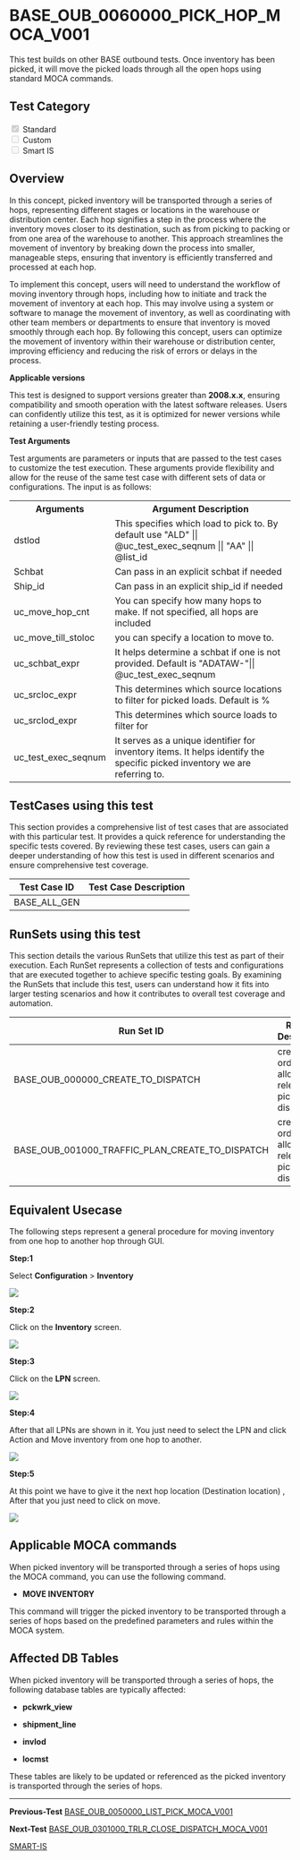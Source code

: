 # **BASE_OUB_0060000_PICK_HOP_MOCA_V001**


<!-- SMART_DOC_GEN_TEST_DESCR - Start -->
This test builds on other BASE outbound tests.  Once inventory has been picked, it will move the picked loads through all the open hops using standard MOCA commands.
<!-- SMART_DOC_GEN_TEST_DESCR - End -->

## **Test Category**

<input type="checkbox" checked disabled> Standard
<br>
<input type="checkbox" disabled> Custom
<br>
<input type="checkbox" disabled> Smart IS


## **Overview**

In this concept, picked inventory will be transported through a series
of hops, representing different stages or locations in the warehouse or
distribution center. Each hop signifies a step in the process where the
inventory moves closer to its destination, such as from picking to
packing or from one area of the warehouse to another. This approach
streamlines the movement of inventory by breaking down the process into
smaller, manageable steps, ensuring that inventory is efficiently
transferred and processed at each hop.

To implement this concept, users will need to understand the workflow of
moving inventory through hops, including how to initiate and track the
movement of inventory at each hop. This may involve using a system or
software to manage the movement of inventory, as well as coordinating
with other team members or departments to ensure that inventory is moved
smoothly through each hop. By following this concept, users can optimize
the movement of inventory within their warehouse or distribution center,
improving efficiency and reducing the risk of errors or delays in the
process.

**Applicable versions**

This test is designed to support versions greater than **2008.x.x**,
ensuring compatibility and smooth operation with the latest software
releases. Users can confidently utilize this test, as it is optimized
for newer versions while retaining a user-friendly testing process.

**Test Arguments**

Test arguments are parameters or inputs that are passed to the test
cases to customize the test execution. These arguments provide
flexibility and allow for the reuse of the same test case with different
sets of data or configurations. The input is as follows:


<!-- SMART_DOC_GEN_TEST_ARG - Start -->
<table>
<tr><th>Arguments</th><th>Argument Description</th></tr>
<tr><td>dstlod</td><td>This specifies which load to pick to. By default use "ALD" || @uc_test_exec_seqnum || "AA" || @list_id</td></tr>
<tr><td>Schbat</td><td>Can pass in an explicit schbat if needed</td></tr>
<tr><td>Ship_id</td><td>Can pass in an explicit ship_id if needed</td></tr>
<tr><td>uc_move_hop_cnt</td><td>You can specify how many hops to make. If not specified, all hops are included</td></tr>
<tr><td>uc_move_till_stoloc</td><td>you can specify a location to move to.</td></tr>
<tr><td>uc_schbat_expr</td><td>It helps determine a schbat if one is not provided. Default is "ADATAW-"|| @uc_test_exec_seqnum</td></tr>
<tr><td>uc_srcloc_expr</td><td>This determines which source locations to filter for picked loads. Default is %</td></tr>
<tr><td>uc_srclod_expr</td><td>This determines which source loads to filter for</td></tr>
<tr><td>uc_test_exec_seqnum</td><td>It serves as a unique identifier for inventory items. It helps identify the specific picked inventory we are referring to.</td></tr>
</table>
<!-- SMART_DOC_GEN_TEST_ARG - End -->

## **TestCases using this test**

This section provides a comprehensive list of test cases that are associated with this particular test. It provides a quick reference for understanding the specific tests covered. By reviewing these test cases, users can gain a deeper understanding of how this test is used in different scenarios and ensure comprehensive test coverage.


<!-- SMART_DOC_GEN_TEST_CASE_USING_THIS - Start -->
| Test Case ID | Test Case Description |
| ------------ | --------------------- |
| BASE_ALL_GEN |  |

<!-- SMART_DOC_GEN_TEST_CASE_USING_THIS - End -->

## **RunSets using this test**

This section details the various RunSets that utilize this test as part of their execution. Each RunSet represents a collection of tests and configurations that are executed together to achieve specific testing goals. By examining the RunSets that include this test, users can understand how it fits into larger testing scenarios and how it contributes to overall test coverage and automation.


<!-- SMART_DOC_GEN_RUN_SET_USING_THIS - Start -->
| Run Set ID | Run Set Description |
| ---------- | ------------------- |
| BASE_OUB_000000_CREATE_TO_DISPATCH | create order, plan, allocate, release, pick, dispatch |
| BASE_OUB_001000_TRAFFIC_PLAN_CREATE_TO_DISPATCH | create order, plan, allocate, release, pick, dispatch |

<!-- SMART_DOC_GEN_RUN_SET_USING_THIS - End -->

## **Equivalent Usecase**

The following steps represent a general procedure for moving inventory
from one hop to another hop through GUI.

**Step:1**

Select **Configuration** > **Inventory**

![](BASE_OUB_0060000_PICK_HOP_MOCA_V001/image1.png)


**Step:2**

Click on the **Inventory** screen.

![](BASE_OUB_0060000_PICK_HOP_MOCA_V001/image2.png)


**Step:3**

Click on the **LPN** screen.

![](BASE_OUB_0060000_PICK_HOP_MOCA_V001/image3.png)

**Step:4**

After that all LPNs are shown in it. You just need to select the LPN and
click Action and Move inventory from one hop to another.

![](BASE_OUB_0060000_PICK_HOP_MOCA_V001/image4.png)

**Step:5**

At this point we have to give it the next hop location (Destination
location) , After that you just need to click on move.

![](BASE_OUB_0060000_PICK_HOP_MOCA_V001/image5.png)

## **Applicable MOCA commands**
When picked inventory will be transported through a series of hops using
the MOCA command, you can use the following command.

-   **MOVE INVENTORY**

This command will trigger the picked inventory to be transported through
a series of hops based on the predefined parameters and rules within the
MOCA system.

## **Affected DB Tables**

When picked inventory will be transported through a series of hops,
the following database tables are typically affected:

-   **pckwrk_view**

-   **shipment_line**

-   **invlod**

-   **locmst**

These tables are likely to be updated or referenced as the picked
inventory is transported through the series of hops.

---

 **Previous-Test**
 [BASE_OUB_0050000_LIST_PICK_MOCA_V001](./tests_docs/BASE_OUB_0050000_LIST_PICK_MOCA_V001.md)
 
**Next-Test**
  [BASE_OUB_0301000_TRLR_CLOSE_DISPATCH_MOCA_V001](./tests_docs/BASE_OUB_0301000_TRLR_CLOSE_DISPATCH_MOCA_V001.md)
  
[SMART-IS](https://www.smart-is.pk) 